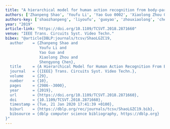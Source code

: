 ```yaml
---
title: "A hierarchical model for human action recognition from body-parts"
authors: ['Zhanpeng Shao', 'Youfu Li', 'Yao Guo 0002', 'Xiaolong Zhou 0001', 'Shengyong Chen']
authors-key: ['shaozhanpeng', 'liyoufu', 'guoyao', 'zhouxiaolong', 'chenshengyong']
year: "2019"
article-link: "https://doi.org/10.1109/TCSVT.2018.2871660"
venue: "IEEE Trans. Circuits Syst. Video Techn."
bibex: "@article{DBLP:journals/tcsv/ShaoLGZC19,
  author    = {Zhanpeng Shao and
               Youfu Li and
               Yao Guo and
               Xiaolong Zhou and
               Shengyong Chen},
  title     = {A Hierarchical Model for Human Action Recognition From Body-Parts},
  journal   = {{IEEE} Trans. Circuits Syst. Video Techn.},
  volume    = {29},
  number    = {10},
  pages     = {2986--3000},
  year      = {2019},
  url       = {https://doi.org/10.1109/TCSVT.2018.2871660},
  doi       = {10.1109/TCSVT.2018.2871660},
  timestamp = {Tue, 21 Jan 2020 17:41:39 +0100},
  biburl    = {https://dblp.org/rec/journals/tcsv/ShaoLGZC19.bib},
  bibsource = {dblp computer science bibliography, https://dblp.org}
}"
---
```

